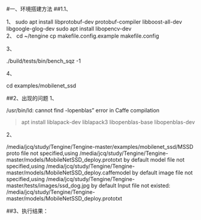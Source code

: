 #一、环境搭建方法
##1.1、

1、
 sudo apt install libprotobuf-dev protobuf-compiler libboost-all-dev libgoogle-glog-dev
 sudo apt install libopencv-dev\
2、
cd ~/tengine
 cp makefile.config.example makefile.config



3、

./build/tests/bin/bench_sqz -1

4、

cd examples/mobilenet_ssd


##2、出现的问题
1、

/usr/bin/ld: cannot find -lopenblas” error in Caffe compilation

>apt install liblapack-dev liblapack3 libopenblas-base libopenblas-dev


2、

/media/jcq/study/Tengine/Tengine-master/examples/mobilenet_ssd/MSSD
proto file not specified,using /media/jcq/study/Tengine/Tengine-master/models/MobileNetSSD_deploy.prototxt by default
model file not specified,using /media/jcq/study/Tengine/Tengine-master/models/MobileNetSSD_deploy.caffemodel by default
image file not specified,using /media/jcq/study/Tengine/Tengine-master/tests/images/ssd_dog.jpg by default
Input file not existed: /media/jcq/study/Tengine/Tengine-master/models/MobileNetSSD_deploy.prototxt

##3、执行结果：




